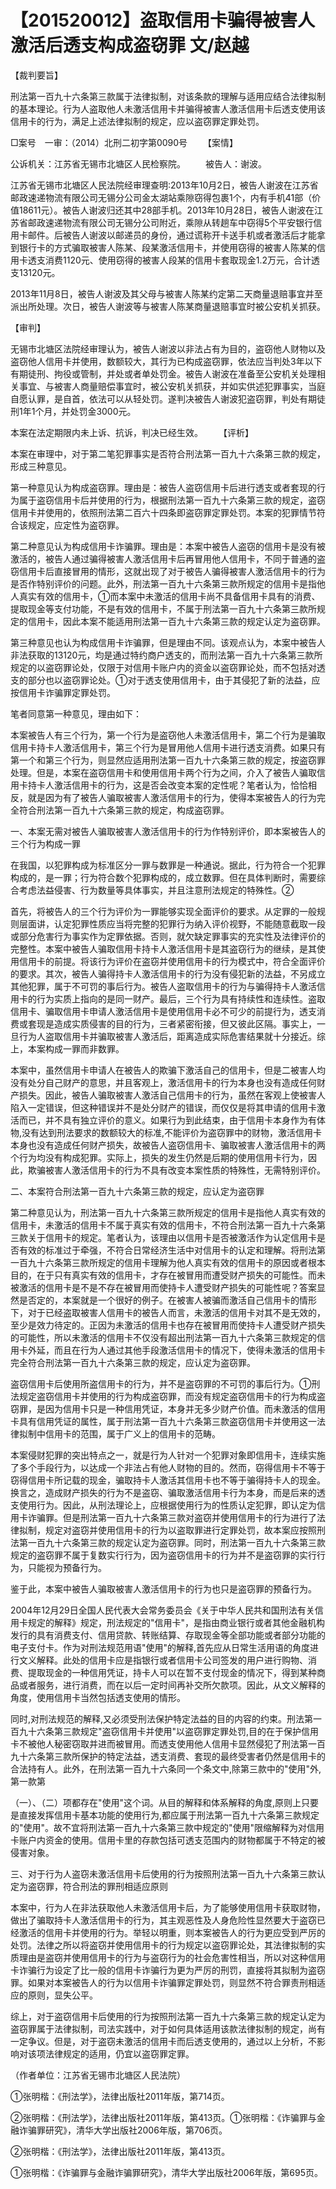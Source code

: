 # 【201520012】盗取信用卡骗得被害人激活后透支构成盗窃罪 文/赵越

【裁判要旨】

刑法第一百九十六条第三款属于法律拟制，对该条款的理解与适用应结合法律拟制的基本理论。行为人盗取他人未激活信用卡并骗得被害人激活信用卡后透支使用该信用卡的行为，满足上述法律拟制的规定，应以盗窃罪定罪处罚。

□案号　一审：（2014）北刑二初字第0090号 　　【案情】

公诉机关：江苏省无锡市北塘区人民检察院。 　　被告人：谢波。

江苏省无锡市北塘区人民法院经审理查明:2013年10月2日，被告人谢波在江苏省邮政速递物流有限公司无锡分公司金太湖站乘隙窃得包裹1个，内有手机41部（价值18611元）。被告人谢波归还其中28部手机。2013年10月28日，被告人谢波在江苏省邮政速递物流有限公司无锡分公司附近，乘隙从转趟车中窃得5个平安银行信用卡邮件。后被告人谢波以邮递员的身份，通过谎称开卡送手机或者激活后才能拿到银行卡的方式骗取被害人陈某、段某激活信用卡，并使用窃得的被害人陈某的信用卡透支消费1120元、使用窃得的被害人段某的信用卡套取现金1.2万元，合计透支13120元。

2013年11月8日，被告人谢波及其父母与被害人陈某约定第二天商量退赔事宜并至派出所处理。次日，被告人谢波等与被害人陈某商量退赔事宜时被公安机关抓获。

【审判】

无锡市北塘区法院经审理认为，被告人谢波以非法占有为目的，盗窃他人财物以及盗窃他人信用卡并使用，数额较大，其行为已构成盗窃罪，依法应当判处3年以下有期徒刑、拘役或管制，并处或者单处罚金。被告人谢波在准备至公安机关处理相关事宜、与被害人商量赔偿事宜时，被公安机关抓获，并如实供述犯罪事实，当庭自愿认罪，是自首，依法可以从轻处罚。遂判决被告人谢波犯盗窃罪，判处有期徒刑1年1个月，并处罚金3000元。

本案在法定期限内未上诉、抗诉，判决已经生效。 　　【评析】

本案在审理中，对于第二笔犯罪事实是否符合刑法第一百九十六条第三款的规定，形成三种意见。

第一种意见认为构成盗窃罪。理由是：被告人盗窃信用卡后进行透支或者套现的行为属于盗窃信用卡后并使用的行为，根据刑法第一百九十六条第三款的规定，盗窃信用卡并使用的，依照刑法第二百六十四条即盗窃罪定罪处罚。本案的犯罪情节符合该规定，应定性为盗窃罪。

第二种意见认为构成信用卡诈骗罪。理由是：本案中被告人盗窃的信用卡是没有被激活的，被告人通过骗得被害人激活信用卡后再冒用他人信用卡，不同于普通的盗窃信用卡后直接冒用的情形，这就出现了对于被告人骗得被害人激活信用卡的行为是否作特别评价的问题。此外，刑法第一百九十六条第三款所规定的信用卡是指他人真实有效的信用卡，①而本案中未激活的信用卡尚不具备信用卡具有的消费、提取现金等支付功能，不是有效的信用卡，不属于刑法第一百九十六条第三款所规定的信用卡，因此本案不能适用刑法第一百九十六条第三款的规定认定为盗窃罪。

第三种意见也认为构成信用卡诈骗罪，但是理由不同。该观点认为，本案中被告人非法获取的13120元，均是通过特约商户透支的，而刑法第一百九十六条第三款所规定的以盗窃罪论处，仅限于对信用卡账户内的资金以盗窃罪论处，而不包括对透支的部分也以盗窃罪论处。①对于透支使用信用卡，由于其侵犯了新的法益，应按信用卡诈骗罪定罪处罚。

笔者同意第一种意见，理由如下：

本案被告人有三个行为，第一个行为是盗窃他人未激活信用卡，第二个行为是骗取信用卡持卡人激活信用卡，第三个行为是冒用他人信用卡进行透支消费。如果只有第一个和第三个行为，则显然应适用刑法第一百九十六条第三款的规定，按盗窃罪处理。但是，本案在盗窃信用卡和使用信用卡两个行为之间，介入了被告人骗取信用卡持卡人激活信用卡的行为，这是否会改变本案的定性呢？笔者认为，恰恰相反，就是因为有了被告人骗取被害人激活信用卡的行为，使得本案被告人的行为完全符合刑法第一百九十六条第三款的规定，构成盗窃罪。

一、本案无需对被告人骗取被害人激活信用卡的行为作特别评价，即本案被告人的三个行为构成一罪

在我国，以犯罪构成为标准区分一罪与数罪是一种通说。据此，行为符合一个犯罪构成的，是一罪；行为符合数个犯罪构成的，成立数罪。但在具体判断时，需要综合考虑法益侵害、行为数量等具体事实，并且注意刑法规定的特殊性。②

首先，将被告人的三个行为评价为一罪能够实现全面评价的要求。从定罪的一般规则层面讲，认定犯罪性质应当将完整的犯罪行为纳入评价视野，不能随意截取一段或部分危害行为事实作为定罪依据。否则，就欠缺定罪事实的充实性及法律评价的完整性。本案中被告人骗取信用卡持卡人激活信用卡是其盗窃行为的继续，是其使用信用卡的前提。将该行为评价在盗窃并使用信用卡的行为模式中，符合全面评价的要求。其次，被告人骗得持卡人激活信用卡的行为没有侵犯新的法益，不另成立其他犯罪，属于不可罚的事后行为。被告人盗取信用卡的行为与骗得持卡人激活信用卡的行为实质上指向的是同一财产。最后，三个行为具有持续性和连续性。盗取信用卡、骗取信用卡申请人激活信用卡是使用信用卡必不可少的前提行为，透支消费或套现是造成实质侵害的目的行为，三者紧密衔接，但又彼此区隔。事实上，一旦行为人盗取信用卡并骗取被害人激活后，距离造成实际危害结果就十分接近。综上，本案构成一罪而非数罪。

本案中，虽然信用卡申请人在被告人的欺骗下激活自己的信用卡，但是二被害人均没有处分自己财产的意思，并且客观上，激活信用卡的行为本身也没有造成任何财产损失。因此，被告人骗取被害人激活自己信用卡的行为，虽然在客观上使被害人陷入一定错误，但这种错误并不是处分财产的错误，而仅仅是将其申请的信用卡激活而已，并不具有独立评价的意义。如果行为到此结束，由于信用卡本身作为有体物,没有达到刑法要求的数额较大的标准,不能评价为盗窃罪中的财物，激活信用卡本身也没有造成任何财产损失，故被告人盗窃信用卡、骗取被害人激活信用卡的两个行为均没有构成犯罪。实际上，损失的发生仍然是后期的使用信用卡行为，因此，欺骗被害人激活信用卡的行为不具有改变本案性质的特殊性，无需特别评价。

二、本案符合刑法第一百九十六条第三款的规定，应认定为盗窃罪

第二种意见认为，刑法第一百九十六条第三款所规定的信用卡是指他人真实有效的信用卡，未激活的信用卡不属于真实有效的信用卡，不符合刑法第一百九十六条第三款关于信用卡的规定。笔者认为，该理由以信用卡是否被激活作为认定信用卡是否有效的标准过于牵强，不符合日常经济生活中对信用卡的认定和理解。将刑法第一百九十六条第三款所规定的信用卡理解为他人真实有效的信用卡的原因或者根本目的，在于只有真实有效的信用卡，才存在被冒用而遭受财产损失的可能性。而未被激活的信用卡是不是不存在被冒用而使持卡人遭受财产损失的可能性呢？答案显然是否定的，本案就是一个很好的例子。在被害人被骗而激活自己信用卡的情形下，对于已经盗取被害人信用卡的被告人而言，未激活的信用卡对其不是无效的，至少是效力待定的。正因为未激活的信用卡也存在被冒用而使持卡人遭受财产损失的可能性，所以未激活的信用卡不仅没有超出刑法第一百九十六条第三款规定的信用卡外延，而且在行为人通过其他手段激活信用卡的情况下，使得未激活的信用卡完全符合刑法第一百九十六条第三款的规定，应认定为盗窃罪。

盗窃信用卡后使用所盗信用卡的行为，并不是盗窃罪的不可罚的事后行为。①刑法规定盗窃信用卡并使用的行为构成盗窃罪，而没有规定盗窃信用卡的行为构成盗窃罪，是因为信用卡只是一种信用凭证，本身并无多少财产价值。而未激活的信用卡具有信用凭证的属性，属于刑法第一百九十六条第三款盗窃信用卡并使用这一法律拟制中信用卡的范围，属于广义上的信用卡的范畴。

本案侵财犯罪的突出特点之一，就是行为人针对一个犯罪对象即信用卡，连续实施了多个手段行为，以达成一个非法占有他人财物的目的。然而，窃得信用卡不等于窃得信用卡所记载的现金，骗取持卡人激活其信用卡也不等于骗得持卡人的现金。换言之，造成财产损失的行为不是盗窃、骗取激活信用卡行为本身，而是后来的透支使用行为。因此，从刑法理论上，应根据使用行为的性质认定犯罪，即认定为信用卡诈骗罪。但是刑法第一百九十六条第三款对盗窃并使用信用卡的行为进行了法律拟制，规定对盗窃并使用信用卡的行为以盗取罪进行定罪处罚，故本案应按照刑法第一百九十六条第三款的规定认定为盗窃罪。同时，刑法第一百九十六条第三款规定的盗窃罪不属于复数实行行为，因为盗窃信用卡的行为并不是盗窃罪的实行行为，只能视为预备行为。

鉴于此，本案中被告人骗取被害人激活信用卡的行为也只是盗窃罪的预备行为。

2004年12月29日全国人民代表大会常务委员会《关于中华人民共和国刑法有关信用卡规定的解释》规定，刑法规定的"信用卡"，是指由商业银行或者其他金融机构发行的具有消费支付、信用贷款、转账结算、存取现金等全部功能或者部分功能的电子支付卡。作为对刑法规范用语"使用"的解释,首先应从日常生活用语的角度进行文义解释。此处的信用卡应是指银行或者信用卡公司签发的用户进行购物、消费、提取现金的一种信用凭证，持卡人可以在暂不支付现金的情况下，得到某种商品或者服务，进行消费，而在以后一定时间再补交所欠款项。因此，从文义解释的角度，使用信用卡当然包括透支使用的情形。

同时,对刑法规范的解释,又必须受刑法保护特定法益的目的内容的约束。刑法第一百九十六条第三款规定"盗窃信用卡并使用"以盗窃罪定罪处罚,目的在于保护信用卡不被他人秘密窃取并进而被冒用。而透支使用他人信用卡显然侵犯了刑法第一百九十六条第三款所保护的特定法益，透支消费、套现的最终受害者仍然是信用卡的合法持有人。此外，在刑法第一百九十六条同一个条文中,除第三款中的"使用"外,第一款第

（一）、（二）项都存在"使用"这个词。从目的解释和体系解释的角度,原则上只要是直接发挥信用卡基本功能的使用行为,都应属于刑法第一百九十六条第三款规定的"使用"。故不宜将刑法第一百九十六条第三款中规定的"使用"限缩解释为对信用卡账户内资金的使用。信用卡里的存款包括可透支范围内的财物都属于不特定的被侵害对象。

三、对于行为人盗窃未激活信用卡后使用的行为按照刑法第一百九十六条第三款认定为盗窃罪，符合刑法的罪刑相适应原则

本案中，行为人在非法获取他人未激活信用卡后，为了能够使用信用卡获取财物，做出了骗取持卡人激活信用卡的行为，其主观恶性及人身危险性显然要大于盗窃已经激活的信用卡并使用的行为。举轻以明重，则本案被告人的行为更应受到严厉的处罚。法律之所以将盗窃并使用信用卡的行为规定以盗窃罪论处，其法律拟制的实质理由是盗窃并使用信用卡的行为与盗窃行为的社会危害性相当，所以对这种信用卡诈骗行为设定了比一般的信用卡诈骗行为更为严厉的刑罚，直接将其拟制为盗窃罪。如果对本案被告人的行为以信用卡诈骗罪定罪处罚，则显然不符合罪责刑相适应的原则，显失公平。

综上，对于盗窃信用卡后使用的行为按照刑法第一百九十六条第三款的规定认定为盗窃罪属于法律拟制，司法实践中，对于如何具体适用该款法律拟制的规定，尚有一定争议。但是，对于盗窃未激活的信用卡而后透支使用的，通过以上分析，不影响对该项法律规定的适用，仍宜以盗窃罪定罪。

（作者单位：江苏省无锡市北塘区人民法院）

①张明楷：《刑法学》，法律出版社2011年版，第714页。

②张明楷：《刑法学》，法律出版社2011年版，第413页。①张明楷：《诈骗罪与金融诈骗罪研究》，清华大学出版社2006年版，第706页。

②张明楷：《刑法学》，法律出版社2011年版，第413页。

①张明楷：《诈骗罪与金融诈骗罪研究》，清华大学出版社2006年版，第695页。
